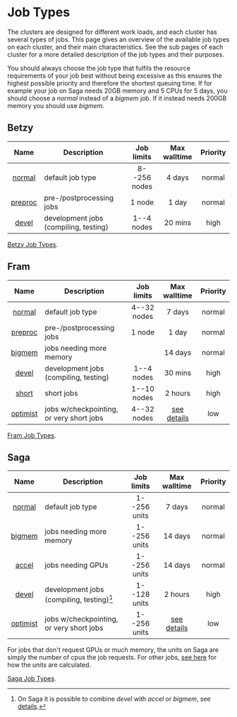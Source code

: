 # Job Types

The clusters are designed for different work loads, and each cluster
has several types of jobs.  This page gives an overview of the
available job types on each cluster, and their main characteristics.
See the sub pages of each cluster for a more detailed description of
the job types and their purposes.

You should always choose the job type that fulfils the resource
requirements of your job best without being excessive as this ensures
the highest possible priority and therefore the shortest queuing time.
If for example your job on Saga needs 20GB memory and 5 CPUs for 5 days,
you should choose a _normal_ instead of a _bigmem_ job.
If it instead needs 200GB memory you should use _bigmem_.

## Betzy

| Name                                            | Description                           | Job limits   | Max walltime                              | Priority |
|:-----------------------------------------------:|---------------------------------------|:------------:|:-----------------------------------------:|:--------:|
| [normal](job_types/betzy_job_types.md#normal)   | default job type                      | 8--256 nodes | 4 days                                    | normal   |
| [preproc](job_types/betzy_job_types.md#preproc) | pre-/postprocessing jobs              | 1 node       | 1 day                                     | normal   |
| [devel](job_types/betzy_job_types.md#devel)     | development jobs (compiling, testing) | 1--4 nodes   | 20 mins                                   | high     |

[Betzy Job Types](job_types/betzy_job_types.md).

## Fram

| Name                                             | Description                              | Job limits  | Max walltime                              | Priority |
|:------------------------------------------------:|------------------------------------------|:-----------:|:-----------------------------------------:|:--------:|
| [normal](job_types/fram_job_types.md#normal)     | default job type                         | 4--32 nodes | 7 days                                    | normal   |
| [preproc](job_types/fram_job_types.md#preproc)   | pre-/postprocessing jobs                 | 1 node      | 1 day                                     | normal   |
| [bigmem](job_types/fram_job_types.md#bigmem)     | jobs needing more memory                 |             | 14 days                                   | normal   |
| [devel](job_types/fram_job_types.md#devel)       | development jobs (compiling, testing)    | 1--4 nodes  | 30 mins                                   | high     |
| [short](job_types/fram_job_types.md#short)       | short jobs                               | 1--10 nodes | 2 hours                                   | high     |
| [optimist](job_types/fram_job_types.md#optimist) | jobs w/checkpointing, or very short jobs | 4--32 nodes | [see details](job_types/fram_job_types.md#optimist) | low      |

[Fram Job Types](job_types/fram_job_types.md).


## Saga

| Name                                             | Description                               | Job limits   | Max walltime                              | Priority |
|:------------------------------------------------:|-------------------------------------------|:------------:|:-----------------------------------------:|:--------:|
| [normal](job_types/saga_job_types.md#normal)     | default job type                          | 1--256 units | 7 days                                    | normal   |
| [bigmem](job_types/saga_job_types.md#bigmem)     | jobs needing more memory                  | 1--256 units | 14 days                                   | normal   |
| [accel](job_types/saga_job_types.md#accel)       | jobs needing GPUs                         | 1--256 units | 14 days                                   | normal   |
| [devel](job_types/saga_job_types.md#devel)       | development jobs (compiling, testing)[^1] | 1--128 units | 2 hours                                   | high     |
| [optimist](job_types/saga_job_types.md#optimist) | jobs w/checkpointing, or very short jobs  | 1--256 units | [see details](job_types/saga_job_types.md#optimist) | low      |

For jobs that don't request GPUs or much memory, the units on Saga are
simply the number of cpus the job requests.  For other jobs, [see
here](projects_accounting.md#accounting) for how the units are calculated.

[Saga Job Types](job_types/saga_job_types.md).

[^1]: On Saga it is possible to combine _devel_ with _accel_ or _bigmem_, see [details](job_types/saga_job_types.md#devel).
